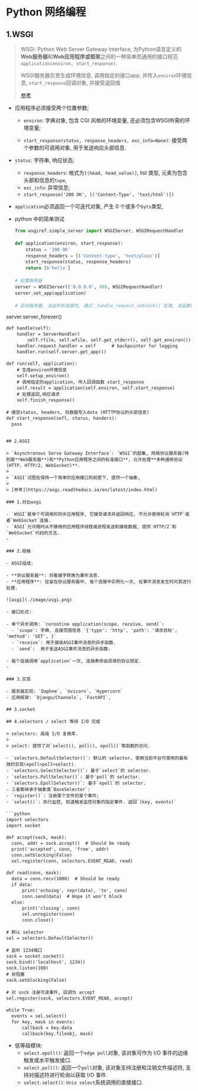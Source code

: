 # Python 网络编程

## 1.WSGI

> WSGI: Python Web Server Gateway Interface, 为Python语言定义的**Web服务器**和**Web应用程序或框架**之间的一种简单而通用的接口规范`application(environ, start_response)`.
>
> WSGI服务器负责生成环境信息, 调用指定的接口app, 并传入`environ`环境信息, `start_response`回调对象, 并接受返回值
>
> [参考](https://www.python.org/dev/peps/pep-3333/)

- 应用程序必须接受两个位置参数;

  - `environ`: 字典对象, 包含 CGI 风格的环境变量, 还必须包含WSGI所需的环境变量;

  - `start_response(status, response_headers, exc_info=None)`: 接受两个参数的可调用对象, 用于发送响应头部信息.
- `status`: 字符串, 响应状态;
    - `response_headers`: 格式为`[(head, head_value)]`, list 类型, 元素为包含头部和信息的`tupe`,
    - `exc_info`: 异常信息;
    - `start_response('200 OK', [('Content-Type', 'text/html')])`
  
- `application`必须返回一个可迭代对象, 产生 0 个或多个`byts`类型,

- python 中的简单测试

  ```python
  from wsgiref.simple_server import WSGIServer, WSGIRequestHandler

  def application(environ, start_response):
      status = '200 OK'
      response_headers = [('Content-type', 'text/plain')]
      start_response(status, response_headers)
      return [b'hello']

  # 配置服务器
  server = WSGIServer(('0.0.0.0', 80), WSGIRequestHandler)
  server.set_app(application)
  
  # 启动服务器, 当监听到连接时, 通过`_handle_request_noblock()`处理, 该函数内部通过 一系列调用, 最后会实例化RequestHandlerClass, ReqestHandlerClass初始化时会执行handle方法 对于WSGI, WSGIRequsestHandler().handle();
server.server_forever()
  
    def handle(self):
        handler = ServerHandler(
            self.rfile, self.wfile, self.get_stderr(), self.get_environ())
        handler.request_handler = self      # backpointer for logging
        handler.run(self.server.get_app())
    
    def run(self, application):
        # 生成environ环境信息
        self.setup_environ()
        # 调用指定的application, 传入回调函数 start_response
        self.result = application(self.environ, self.start_response)
        # 处理返回,响应请求
        self.finish_response()
    
    # 接受status, headers, 将数据写入data (HTTTP协议的头部信息)
    def start_response(sefl, starus, handers):
      pass
  ```

## 2.ASGI

> `Asynchronous Serve Gateway Interface`: `WSGI`的超集, 网络协议服务器(特别是**Web服务器**)和**Python应用程序之间的标准接口**, 允许处理**多种通用协议(HTTP, HTTP/2, WebSocket)**.
>
> `ASGI`试图在保持一个简单的应用接口的前提下, 提供一个抽象, 
>
> [参考](https://asgi.readthedocs.io/en/latest/index.html)

### 1.对比wsgi

- `WSGI`是单个可调用的同步应用程序, 它接受请求并返回响应, 不允许使用轮询`HTTP`或者`WebSocket`连接.
- `ASGI`允许随时从不够用的应用程序线程或进程发送和接收数据, 提供`HTTP/2`和`WebSocket`代码的方法.
- 

### 2.规格

- ASGI组成:
  
  - **协议服务器**: 将套接字转换为事件消息.
- **应用程序**: 驻留在协议服务器中, 每个连接中实例化一次, 在事件消息发生时对其进行处理.
  
  ![asgi](./image/asgi.png)
  
- 接口形式:
  
  - 单个异步调用: `coroutine application(scope, receive, send)`:
    - `scope`: 字典, 连接范围信息 `{'type': 'http', 'path': '请求目标', 'method': 'GET', }`
    - `receive`: 用于接收ASGI事件消息的异步函数.
    - `send`:  用于发送ASGI事件消息的异步函数.
  
  - 每个连接调用`application`一次, 连接寿命由具体的协议规定.
  - 

### 3.实现

- 服务器实现: `Daphne`, `Uvicorn`, `Hypercorn`
- 应用框架: `Django/Channels`, `FastAPI`, 

## 3.socket

## 4.selectors / select 等待 I/O 完成

> selectors: 高级 I/O 复用库.
>
> select: 提供了对`select(), poll(), epoll()`等函数的访问.

- `selectors.DefaultSelector()`: 默认的 selector, 使用当前平台可使用的最有效的实现(epoll>poll>select).
- `selectors.SelectSelector()`: 基于`select`的 selector.
- `selectors.PollSelector()`: 基于`poll`的 selector.
- `selectors.EpollSelector()`: 基于`epoll`的 selector.
- 三者都继承于抽象类`BaseSelector`:
  - `register()`: 注册某个文件的某个事件;
  - `select()`: 执行监控, 知道触发监控对象的指定事件. 返回`(key, events)`

```python
import selectors
import socket

def accept(sock, mask):
    conn, addr = sock.accept()  # Should be ready
    print('accepted', conn, 'from', addr)
    conn.setblocking(False)
    sel.register(conn, selectors.EVENT_READ, read)

def read(conn, mask):
    data = conn.recv(1000)  # Should be ready
    if data:
        print('echoing', repr(data), 'to', conn)
        conn.send(data)  # Hope it won't block
    else:
        print('closing', conn)
        sel.unregister(conn)
        conn.close()

# 默认 selector
sel = selectors.DefaultSelector()

# 监听 1234端口
sock = socket.socket()
sock.bind(('localhost', 1234))
sock.listen(100)
# 非阻塞
sock.setblocking(False)

# 对 sock 注册可读事件, 回调为 accept
sel.register(sock, selectors.EVENT_READ, accept)

while True:
    events = sel.select()
    for key, mask in events:
        callback = key.data
        callback(key.fileobj, mask)
```

- 低等级模块:
  - `select.epoll()`: 返回一个`edge poll`对象, 该对象可作为 I/O 事件的边缘触发或水平触发接口.
  - `select.poll()`: 返回一个`poll`对象, 该对象支持注册和注销文件描述符, 支持对描述符进行轮询以获取 I/O 事件.
  - `select.select()`: `Unix select`系统调用的直接接口.

